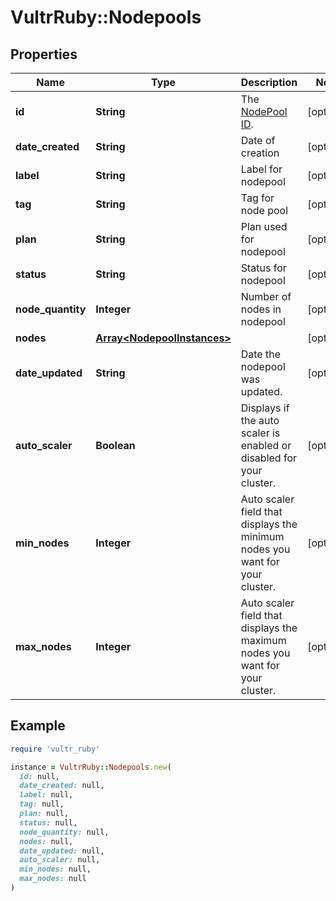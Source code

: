 # VultrRuby::Nodepools

## Properties

| Name | Type | Description | Notes |
| ---- | ---- | ----------- | ----- |
| **id** | **String** | The [NodePool ID](#operation/get-nodepools). | [optional] |
| **date_created** | **String** | Date of creation | [optional] |
| **label** | **String** | Label for nodepool | [optional] |
| **tag** | **String** | Tag for node pool | [optional] |
| **plan** | **String** | Plan used for nodepool | [optional] |
| **status** | **String** | Status for nodepool | [optional] |
| **node_quantity** | **Integer** | Number of nodes in nodepool | [optional] |
| **nodes** | [**Array&lt;NodepoolInstances&gt;**](NodepoolInstances.md) |  | [optional] |
| **date_updated** | **String** | Date the nodepool was updated. | [optional] |
| **auto_scaler** | **Boolean** | Displays if the auto scaler is enabled or disabled for your cluster. | [optional] |
| **min_nodes** | **Integer** | Auto scaler field that displays the minimum nodes you want for your cluster. | [optional] |
| **max_nodes** | **Integer** | Auto scaler field that displays the maximum nodes you want for your cluster. | [optional] |

## Example

```ruby
require 'vultr_ruby'

instance = VultrRuby::Nodepools.new(
  id: null,
  date_created: null,
  label: null,
  tag: null,
  plan: null,
  status: null,
  node_quantity: null,
  nodes: null,
  date_updated: null,
  auto_scaler: null,
  min_nodes: null,
  max_nodes: null
)
```


